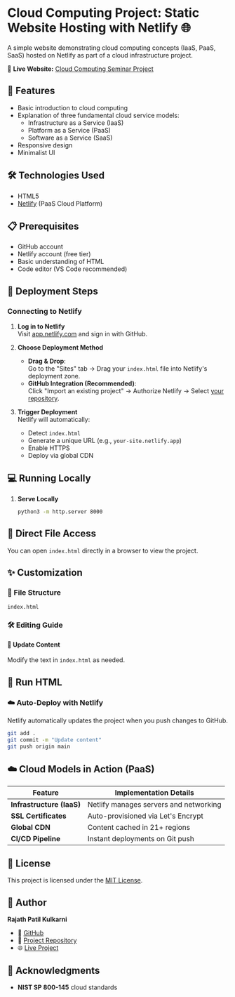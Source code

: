 # Cloud Computing Project: Static Website Hosting with Netlify 🌐

A simple website demonstrating cloud computing concepts (IaaS, PaaS, SaaS) hosted on Netlify as part of a cloud infrastructure project.

🔗 **Live Website:** [Cloud Computing Seminar Project](https://cloud-computing-seminar-project.netlify.app)

## 🚀 Features
- Basic introduction to cloud computing
- Explanation of three fundamental cloud service models:
  - Infrastructure as a Service (IaaS)
  - Platform as a Service (PaaS)
  - Software as a Service (SaaS)
- Responsive design
- Minimalist UI

## 🛠️ Technologies Used
- HTML5
- [Netlify](https://www.netlify.com/) (PaaS Cloud Platform)

## 📋 Prerequisites
- GitHub account
- Netlify account (free tier)
- Basic understanding of HTML
- Code editor (VS Code recommended)

## 🚨 Deployment Steps

### Connecting to Netlify
1. **Log in to Netlify**  
   Visit [app.netlify.com](https://app.netlify.com) and sign in with GitHub.

2. **Choose Deployment Method**  
   - **Drag & Drop**:  
     Go to the "Sites" tab → Drag your `index.html` file into Netlify's deployment zone.  
   - **GitHub Integration (Recommended)**:  
     Click "Import an existing project" → Authorize Netlify → Select [your repository](https://github.com/RajathPatilKulkarni/Cloud-Computing-Seminar-Website.git).

3. **Trigger Deployment**  
   Netlify will automatically:
   - Detect `index.html`
   - Generate a unique URL (e.g., `your-site.netlify.app`)
   - Enable HTTPS
   - Deploy via global CDN

## 💻 Running Locally
1. **Serve Locally**  
   ```bash
   python3 -m http.server 8000
   ```

## 🚀 Direct File Access

You can open `index.html` directly in a browser to view the project.

## ✨ Customization

### 📂 File Structure
```
index.html
```

### 🛠 Editing Guide
#### 🔹 Update Content
Modify the text in `index.html` as needed.

## 🚀 Run HTML

### ☁️ Auto-Deploy with Netlify
Netlify automatically updates the project when you push changes to GitHub.

```bash
git add .
git commit -m "Update content"
git push origin main
```

## ☁️ Cloud Models in Action (PaaS)

| Feature              | Implementation Details                  |
|---------------------|-------------------------------------|
| **Infrastructure (IaaS)** | Netlify manages servers and networking |
| **SSL Certificates**     | Auto-provisioned via Let's Encrypt  |
| **Global CDN**         | Content cached in 21+ regions      |
| **CI/CD Pipeline**     | Instant deployments on Git push    |

## 📄 License
This project is licensed under the [MIT License](LICENSE).

## 👤 Author
**Rajath Patil Kulkarni**  
- 🔗 [GitHub](https://github.com/RajathPatilKulkarni-06)  
- 📂 [Project Repository](https://github.com/RajathPatilKulkarni/Cloud-Computing-Seminar-Website.git)  
- 🌐 [Live Project](https://cloud-computing-seminar-project.netlify.app)

## 🙏 Acknowledgments
- **NIST SP 800-145** cloud standards



